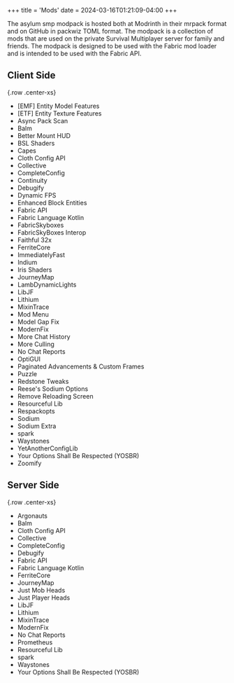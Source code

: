 +++
title = 'Mods'
date = 2024-03-16T01:21:09-04:00
+++

The asylum smp modpack is hosted both at Modrinth in their mrpack format and on GitHub in packwiz TOML format. The modpack is a collection of mods that are used on the private Survival Multiplayer server for family and friends. The modpack is designed to be used with the Fabric mod loader and is intended to be used with the Fabric API.

## Client Side
{.row .center-xs}

* [EMF] Entity Model Features
* [ETF] Entity Texture Features
* Async Pack Scan
* Balm
* Better Mount HUD
* BSL Shaders
* Capes
* Cloth Config API
* Collective
* CompleteConfig
* Continuity
* Debugify
* Dynamic FPS
* Enhanced Block Entities
* Fabric API
* Fabric Language Kotlin
* FabricSkyboxes
* FabricSkyBoxes Interop
* Faithful 32x
* FerriteCore
* ImmediatelyFast
* Indium
* Iris Shaders
* JourneyMap
* LambDynamicLights
* LibJF
* Lithium
* MixinTrace
* Mod Menu
* Model Gap Fix
* ModernFix
* More Chat History
* More Culling
* No Chat Reports
* OptiGUI
* Paginated Advancements & Custom Frames
* Puzzle
* Redstone Tweaks
* Reese's Sodium Options
* Remove Reloading Screen
* Resourceful Lib
* Respackopts
* Sodium
* Sodium Extra
* spark
* Waystones
* YetAnotherConfigLib
* Your Options Shall Be Respected (YOSBR)
* Zoomify

## Server Side
{.row .center-xs}

* Argonauts
* Balm
* Cloth Config API
* Collective
* CompleteConfig
* Debugify
* Fabric API
* Fabric Language Kotlin
* FerriteCore
* JourneyMap
* Just Mob Heads
* Just Player Heads
* LibJF
* Lithium
* MixinTrace
* ModernFix
* No Chat Reports
* Prometheus
* Resourceful Lib
* spark
* Waystones
* Your Options Shall Be Respected (YOSBR)
